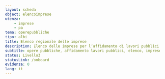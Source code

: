 ```yaml
---
layout: scheda
object: elencoimprese
utenza:
    - imprese
    - pa
tema: operepubbliche
tipo: albi
title: Elenco regionale delle imprese
description: Elenco delle imprese per l’affidamento di lavori pubblici di importo inferiore a un milione di euro
subtitle: opere pubbliche, affidamento lavori pubblici, elenco, imprese
status: Livello3
statusLink: /onboard
evidenza: 0
lang: it
---
```

